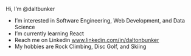 Hi, I’m @daltbunker
- I’m interested in Software Engineering, Web Development, and Data Science
- I’m currently learning React
- Reach me on Linkedin www.linkedin.com/in/daltonbunker
- My hobbies are Rock Climbing, Disc Golf, and Skiing
